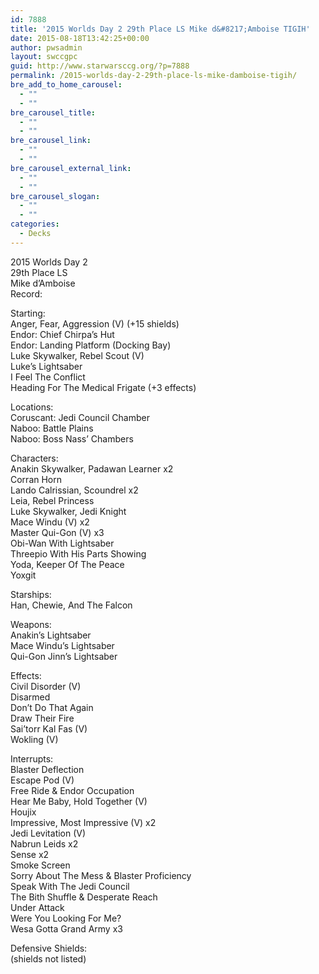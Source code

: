 ```yaml
---
id: 7888
title: '2015 Worlds Day 2 29th Place LS Mike d&#8217;Amboise TIGIH'
date: 2015-08-18T13:42:25+00:00
author: pwsadmin
layout: swccgpc
guid: http://www.starwarsccg.org/?p=7888
permalink: /2015-worlds-day-2-29th-place-ls-mike-damboise-tigih/
bre_add_to_home_carousel:
  - ""
  - ""
bre_carousel_title:
  - ""
  - ""
bre_carousel_link:
  - ""
  - ""
bre_carousel_external_link:
  - ""
  - ""
bre_carousel_slogan:
  - ""
  - ""
categories:
  - Decks
---
```

2015 Worlds Day 2  
29th Place LS  
Mike d&#8217;Amboise  
Record:

Starting:  
Anger, Fear, Aggression (V) (+15 shields)  
Endor: Chief Chirpa&#8217;s Hut  
Endor: Landing Platform (Docking Bay)  
Luke Skywalker, Rebel Scout (V)  
Luke&#8217;s Lightsaber  
I Feel The Conflict  
Heading For The Medical Frigate (+3 effects)

Locations:  
Coruscant: Jedi Council Chamber  
Naboo: Battle Plains  
Naboo: Boss Nass&#8217; Chambers

Characters:  
Anakin Skywalker, Padawan Learner x2  
Corran Horn  
Lando Calrissian, Scoundrel x2  
Leia, Rebel Princess  
Luke Skywalker, Jedi Knight  
Mace Windu (V) x2  
Master Qui-Gon (V) x3  
Obi-Wan With Lightsaber  
Threepio With His Parts Showing  
Yoda, Keeper Of The Peace  
Yoxgit

Starships:  
Han, Chewie, And The Falcon

Weapons:  
Anakin&#8217;s Lightsaber  
Mace Windu&#8217;s Lightsaber  
Qui-Gon Jinn&#8217;s Lightsaber

Effects:  
Civil Disorder (V)  
Disarmed  
Don&#8217;t Do That Again  
Draw Their Fire  
Sai&#8217;torr Kal Fas (V)  
Wokling (V)

Interrupts:  
Blaster Deflection  
Escape Pod (V)  
Free Ride & Endor Occupation  
Hear Me Baby, Hold Together (V)  
Houjix  
Impressive, Most Impressive (V) x2  
Jedi Levitation (V)  
Nabrun Leids x2  
Sense x2  
Smoke Screen  
Sorry About The Mess & Blaster Proficiency  
Speak With The Jedi Council  
The Bith Shuffle & Desperate Reach  
Under Attack  
Were You Looking For Me?  
Wesa Gotta Grand Army x3

Defensive Shields:  
(shields not listed)